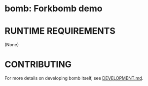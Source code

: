 # bomb: Forkbomb demo

# RUNTIME REQUIREMENTS

(None)

# CONTRIBUTING

For more details on developing bomb itself, see [DEVELOPMENT.md](DEVELOPMENT.md).
